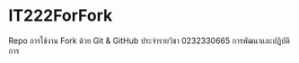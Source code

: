 # IT222ForFork

Repo การใช้งาน Fork ด้วย Git & GitHub ประจำรายวิชา 0232330665 การพัฒนาและปฏิบัติการ
